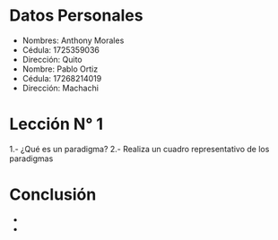 # Datos Personales
* Nombres: Anthony Morales
* Cédula: 1725359036
* Dirección: Quito
* Nombre: Pablo Ortiz
* Cédula: 17268214019
* Dirección: Machachi
# Lección N° 1
1.- ¿Qué es un paradigma?
2.- Realiza un cuadro representativo de los paradigmas
# Conclusión
*
*
